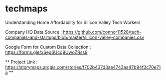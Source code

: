 # techmaps
Understanding Home Affordability for Silicon Valley Tech Workers

Company HQ Data Source : https://github.com/connor11528/tech-companies-and-startups/blob/master/silicon-valley-companies.csv

Google Form for Custom Data Collection : https://forms.gle/xSeg6Ucg9UwoZRss9

** Project Link : https://storymaps.arcgis.com/stories/f702b437d3ae4743aa47b94f3c70e71a **
